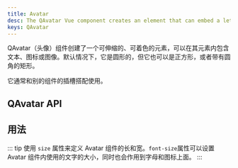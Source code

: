 ```yaml
---
title: Avatar
desc: The QAvatar Vue component creates an element that can embed a letter, an icon or an image within its shape.
keys: QAvatar
---
```

QAvatar（头像）组件创建了一个可伸缩的、可着色的元素，可以在其元素内包含文本、图标或图像。默认情况下，它是圆形的，但它也可以是正方形，或者带有圆角的矩形。

它通常和别的组件的插槽搭配使用。

## QAvatar API

<doc-api file="QAvatar" />

## 用法

::: tip
使用 `size` 属性来定义 Avatar 组件的长和宽。`font-size`属性可以设置 Avatar 组件内使用的文字的大小，同时也会作用到字母和图标上面。
:::

<doc-example title="Basic" file="QAvatar/Basic" />

<doc-example title="Standard sizes" file="QAvatar/StandardSizes" />

<doc-example title="Square" file="QAvatar/Square" />

<doc-example title="Rounded" file="QAvatar/Rounded" />

<doc-example title="With other components" file="QAvatar/Integrated" />
